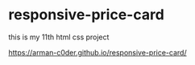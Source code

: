 # responsive-price-card
this is my 11th  html css project

 https://arman-c0der.github.io/responsive-price-card/
